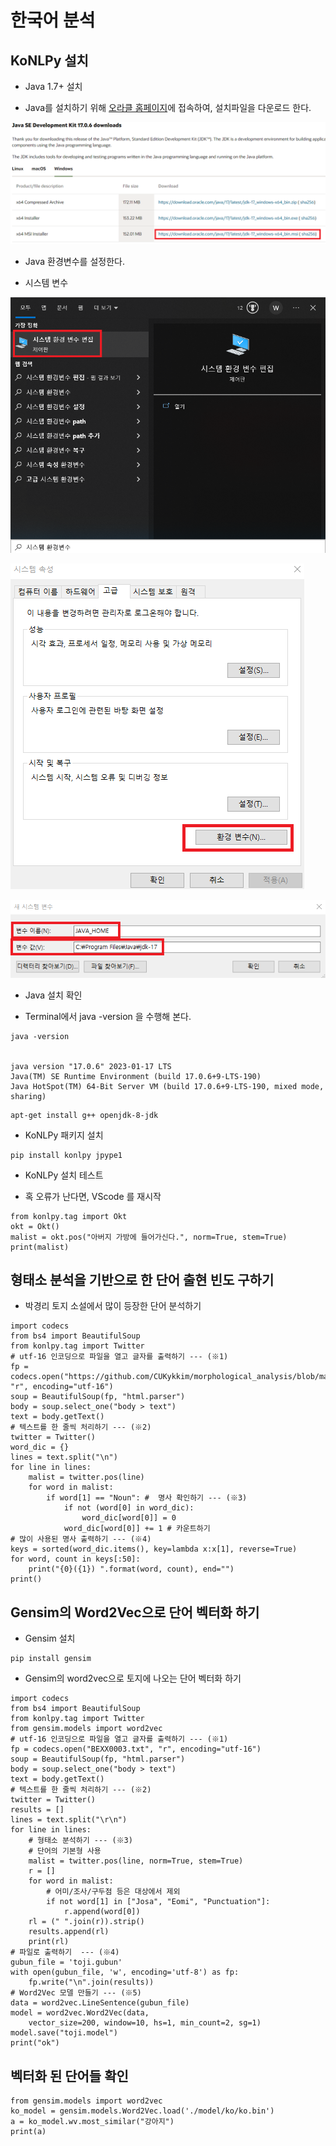 # 한국어 분석

## KoNLPy 설치

- Java 1.7+ 설치

 * Java를 설치하기 위해  [오라클 홈페이지](https://www.oracle.com/java/technologies/downloads/#jdk17-windows)에 접속하여, 설치파일을 다운로드 한다.

![1](./images/1.png)

- Java 환경변수를 설정한다. 
 * 시스템 변수

![2](./images/2.png)

![3](./images/3.png)

![4](./images/4.png)

- Java 설치 확인
 * Terminal에서 java -version 을 수행해 본다.

```
java -version


java version "17.0.6" 2023-01-17 LTS
Java(TM) SE Runtime Environment (build 17.0.6+9-LTS-190)
Java HotSpot(TM) 64-Bit Server VM (build 17.0.6+9-LTS-190, mixed mode, sharing)
```

```
apt-get install g++ openjdk-8-jdk
```

- KoNLPy 패키지 설치

```
pip install konlpy jpype1
```

- KoNLPy 설치 테스트
 * 혹 오류가 난다면, VScode 를 재시작

 ```
from konlpy.tag import Okt
okt = Okt()
malist = okt.pos("아버지 가방에 들어가신다.", norm=True, stem=True)
print(malist)
 ```


## 형태소 분석을 기반으로 한 단어 출현 빈도 구하기

- 박경리 토지 소설에서 많이 등장한 단어 분석하기

```
import codecs
from bs4 import BeautifulSoup
from konlpy.tag import Twitter
# utf-16 인코딩으로 파일을 열고 글자를 출력하기 --- (※1)
fp = codecs.open("https://github.com/CUKykkim/morphological_analysis/blob/master/BEXX0003.txt", "r", encoding="utf-16")
soup = BeautifulSoup(fp, "html.parser")
body = soup.select_one("body > text")
text = body.getText()
# 텍스트를 한 줄씩 처리하기 --- (※2)
twitter = Twitter()
word_dic = {}
lines = text.split("\n")
for line in lines:
    malist = twitter.pos(line)
    for word in malist:
        if word[1] == "Noun": #  명사 확인하기 --- (※3)
            if not (word[0] in word_dic):
                word_dic[word[0]] = 0
            word_dic[word[0]] += 1 # 카운트하기
# 많이 사용된 명사 출력하기 --- (※4)
keys = sorted(word_dic.items(), key=lambda x:x[1], reverse=True)
for word, count in keys[:50]:
    print("{0}({1}) ".format(word, count), end="")
print()
```




## Gensim의 Word2Vec으로 단어 벡터화 하기

- Gensim 설치

```
pip install gensim
```

- Gensim의 word2vec으로 토지에 나오는 단어 벡터화 하기

```
import codecs
from bs4 import BeautifulSoup
from konlpy.tag import Twitter
from gensim.models import word2vec
# utf-16 인코딩으로 파일을 열고 글자를 출력하기 --- (※1)
fp = codecs.open("BEXX0003.txt", "r", encoding="utf-16")
soup = BeautifulSoup(fp, "html.parser")
body = soup.select_one("body > text")
text = body.getText()
# 텍스트를 한 줄씩 처리하기 --- (※2)
twitter = Twitter()
results = []
lines = text.split("\r\n")
for line in lines:
    # 형태소 분석하기 --- (※3)
    # 단어의 기본형 사용
    malist = twitter.pos(line, norm=True, stem=True)
    r = []
    for word in malist:
        # 어미/조사/구두점 등은 대상에서 제외 
        if not word[1] in ["Josa", "Eomi", "Punctuation"]:
            r.append(word[0])
    rl = (" ".join(r)).strip()
    results.append(rl)
    print(rl)
# 파일로 출력하기  --- (※4)
gubun_file = 'toji.gubun'
with open(gubun_file, 'w', encoding='utf-8') as fp:
    fp.write("\n".join(results))
# Word2Vec 모델 만들기 --- (※5)
data = word2vec.LineSentence(gubun_file)
model = word2vec.Word2Vec(data, 
    vector_size=200, window=10, hs=1, min_count=2, sg=1)
model.save("toji.model")
print("ok")
```

## 벡터화 된 단어들 확인


```
from gensim.models import word2vec
ko_model = gensim.models.Word2Vec.load('./model/ko/ko.bin')
a = ko_model.wv.most_similar("강아지")
print(a)
```
